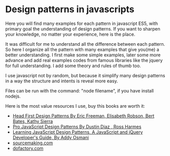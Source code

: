 # Design patterns in javascripts

Here you will find many examples for each pattern in javascript ES5, with primary goal the understanding of design patterns. If you want to sharpen your knowledge, no matter your experience, here is the place.

It was difficult for me to understand all the difference between each pattern. So here I organize all the pattern with many examples that give you(me) a better understanding. I first make some simple examples, later some more advance and add real examples codes from famous libraries like the jquery for full understanding. I add some theory and rules of thumb too.

I use javascript not by random, but because it simplify many design patterns in a way the structure and intents is reveal more easy.

Files can be run with the command: "node filename", if you have install nodejs.

Here is the most value resources I use, buy this books are worth it:
+ [Head First Design Patterns By Eric Freeman, Elisabeth Robson, Bert Bates, Kathy Sierra](http://shop.oreilly.com/product/9780596007126.do)
+ [Pro JavaScript Design Patterns By Dustin Diaz , Ross Harmes](http://www.apress.com/9781590599082)
+ [Learning JavaScript Design Patterns, A JavaScript and jQuery Developer's Guide, By Addy Osmani](http://shop.oreilly.com/product/0636920025832.do)
+ [sourcemaking.com](https://sourcemaking.com/design_patterns)
+ [dofactory.com](http://www.dofactory.com/javascript/design-patterns)
